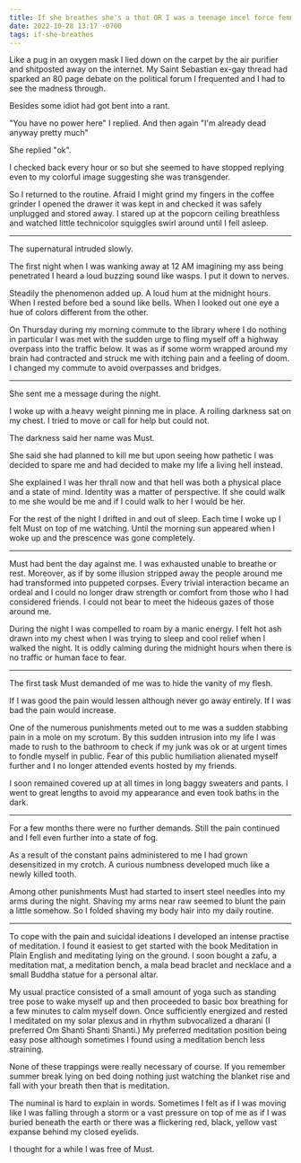 ```yaml
---
title: If she breathes she's a thot OR I was a teenage incel force femmed by a vampire
date: 2022-10-28 13:17 -0700
tags: if-she-breathes
---
```

Like a pug in an oxygen mask I lied down on the carpet by the air
purifier and shitposted away on the internet.  My Saint Sebastian
ex-gay thread had sparked an 80 page debate on the political forum I
frequented and I had to see the madness through.

Besides some idiot had got bent into a rant.

"You have no power here" I replied.  And then again "I'm already dead
anyway pretty much"

She replied "ok".

I checked back every hour or so but she seemed to have stopped
replying even to my colorful image suggesting she was transgender.

So I returned to the routine.  Afraid I might grind my fingers in the
coffee grinder I opened the drawer it was kept in and checked it was
safely unplugged and stored away.  I stared up at the popcorn ceiling
breathless and watched little technicolor squiggles swirl around until
I fell asleep.

***

The supernatural intruded slowly.

The first night when I was wanking away at 12 AM imagining my ass
being penetrated I heard a loud buzzing sound like wasps.  I put it
down to nerves.

Steadily the phenomenon added up.  A loud hum at the midnight hours.
When I rested before bed a sound like bells.  When I looked out one
eye a hue of colors different from the other.

On Thursday during my morning commute to the library where I do
nothing in particular I was met with the sudden urge to fling myself
off a highway overpass into the traffic below.  It was as if some worm
wrapped around my brain had contracted and struck me with itching pain
and a feeling of doom.  I changed my commute to avoid overpasses and
bridges.

***

She sent me a message during the night.

I woke up with a heavy weight pinning me in place.  A roiling darkness
sat on my chest.  I tried to move or call for help but could not.

The darkness said her name was Must.

She said she had planned to kill me but upon seeing how pathetic I was
decided to spare me and had decided to make my life a living hell
instead.

She explained I was her thrall now and that hell was both a physical
place and a state of mind.  Identity was a matter of perspective.  If
she could walk to me she would be me and if I could walk to her I
would be her.

For the rest of the night I drifted in and out of sleep.  Each time I
woke up I felt Must on top of me watching.  Until the morning sun
appeared when I woke up and the prescence was gone completely.

***

Must had bent the day against me.  I was exhausted unable to breathe
or rest.  Moreover, as if by some illusion stripped away the people
around me had transformed into puppeted corpses.  Every trivial
interaction became an ordeal and I could no longer draw strength or
comfort from those who I had considered friends.  I could not bear to
meet the hideous gazes of those around me.

During the night I was compelled to roam by a manic energy.  I felt
hot ash drawn into my chest when I was trying to sleep and cool relief
when I walked the night.  It is oddly calming during the midnight
hours when there is no traffic or human face to fear.

***

The first task Must demanded of me was to hide the vanity of my flesh.

If I was good the pain would lessen although never go away entirely.
If I was bad the pain would increase.

One of the numerous punishments meted out to me was a sudden stabbing
pain in a mole on my scrotum.  By this sudden intrusion into my life I
was made to rush to the bathroom to check if my junk was ok or at
urgent times to fondle myself in public.  Fear of this public
humiliation alienated myself further and I no longer attended events
hosted by my friends.

I soon remained covered up at all times in long baggy sweaters and
pants.  I went to great lengths to avoid my appearance and even took
baths in the dark.

***

For a few months there were no further demands.  Still the pain
continued and I fell even further into a state of fog.

As a result of the constant pains administered to me I had grown
desensitized in my crotch.  A curious numbness developed much like a
newly killed tooth.

Among other punishments Must had started to insert steel needles into
my arms during the night.  Shaving my arms near raw seemed to blunt
the pain a little somehow.  So I folded shaving my body hair into my
daily routine.

***

To cope with the pain and suicidal ideations I developed an intense
practise of meditation.  I found it easiest to get started with the
book Meditation in Plain English and meditating lying on the ground.
I soon bought a zafu, a meditation mat, a meditation bench, a mala
bead braclet and necklace and a small Buddha statue for a personal
altar.

My usual practice consisted of a small amount of yoga such as standing
tree pose to wake myself up and then proceeded to basic box breathing
for a few minutes to calm myself down.  Once sufficiently energized
and rested I meditated on my solar plexus and in rhythm subvocalized a
dharani (I preferred Om Shanti Shanti Shanti.)  My preferred
meditation position being easy pose although sometimes I found using a
meditation bench less straining.

None of these trappings were really necessary of course.  If you
remember summer break lying on bed doing nothing just watching the
blanket rise and fall with your breath then that is meditation.

The numinal is hard to explain in words.  Sometimes I felt as if I was
moving like I was falling through a storm or a vast pressure on top of
me as if I was buried beneath the earth or there was a flickering red,
black, yellow vast expanse behind my closed eyelids.

I thought for a while I was free of Must.
